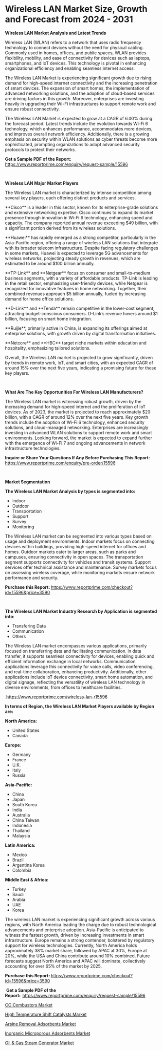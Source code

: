 <p><h1>Wireless LAN Market Size, Growth and Forecast from 2024 - 2031</h1></p><p><strong>Wireless LAN Market Analysis and Latest Trends</strong></p>
<p><p>Wireless LAN (WLAN) refers to a network that uses radio frequency technology to connect devices without the need for physical cabling. Commonly used in homes, offices, and public spaces, WLAN provides flexibility, mobility, and ease of connectivity for devices such as laptops, smartphones, and IoT devices. This technology is pivotal in enhancing organizational efficiency and enabling seamless internet access.</p><p>The Wireless LAN Market is experiencing significant growth due to rising demand for high-speed internet connectivity and the increasing penetration of smart devices. The expansion of smart homes, the implementation of advanced networking solutions, and the adoption of cloud-based services are driving factors in this growth. Moreover, enterprises are investing heavily in upgrading their Wi-Fi infrastructures to support remote work and ensure robust connectivity.</p><p>The Wireless LAN Market is expected to grow at a CAGR of 6.00% during the forecast period. Latest trends include the evolution towards Wi-Fi 6 technology, which enhances performance, accommodates more devices, and improves overall network efficiency. Additionally, there is a growing emphasis on security within WLAN solutions as cyber threats become more sophisticated, prompting organizations to adopt advanced security protocols to protect their networks.</p></p>
<p><strong>Get a Sample PDF of the Report:&nbsp;</strong> <a href="https://www.reportprime.com/enquiry/request-sample/15596?utm_campaign=1286&utm_medium=2&utm_source=Github&utm_content=ia&utm_term=11102024&utm_id=wireless-lan">https://www.reportprime.com/enquiry/request-sample/15596</a></p>
<p>&nbsp;</p>
<p><strong>Wireless LAN Major Market Players</strong></p>
<p><p>The Wireless LAN market is characterized by intense competition among several key players, each offering distinct products and services. </p><p>**Cisco** is a leader in this sector, known for its enterprise-grade solutions and extensive networking expertise. Cisco continues to expand its market presence through innovation in Wi-Fi 6 technology, enhancing speed and capacity. The company reported annual revenue exceeding $49 billion, with a significant portion derived from its wireless solutions.</p><p>**Huawei** has rapidly emerged as a strong competitor, particularly in the Asia-Pacific region, offering a range of wireless LAN solutions that integrate with its broader telecom infrastructure. Despite facing regulatory challenges in some markets, Huawei is expected to leverage 5G advancements for wireless networks, projecting steady growth in revenues, which are estimated to be around $100 billion annually.</p><p>**TP-Link** and **Netgear** focus on consumer and small-to-medium business segments, with a variety of affordable products. TP-Link is leading in the retail sector, emphasizing user-friendly devices, while Netgear is recognized for innovative features in home networking. Together, their combined revenues approach $5 billion annually, fueled by increasing demand for home office solutions.</p><p>**D-Link** and **Tenda** remain competitive in the lower-cost segment, attracting budget-conscious consumers. D-Link’s revenue hovers around $1 billion, focusing on smart home integration.</p><p>**Ruijie**, primarily active in China, is expanding its offerings aimed at enterprise solutions, with growth driven by digital transformation initiatives.</p><p>**Netcore** and **HBC** target niche markets within education and hospitality, emphasizing tailored solutions.</p><p>Overall, the Wireless LAN market is projected to grow significantly, driven by trends in remote work, IoT, and smart cities, with an expected CAGR of around 15% over the next five years, indicating a promising future for these key players.</p></p>
<p>&nbsp;</p>
<p><strong>What Are The Key Opportunities For Wireless LAN Manufacturers?</strong></p>
<p><p>The Wireless LAN market is witnessing robust growth, driven by the increasing demand for high-speed internet and the proliferation of IoT devices. As of 2023, the market is projected to reach approximately $20 billion, with a CAGR of around 12% over the next five years. Key growth trends include the adoption of Wi-Fi 6 technology, enhanced security solutions, and cloud-managed networking. Enterprises are increasingly investing in advanced WLAN solutions to support remote work and smart environments. Looking forward, the market is expected to expand further with the emergence of Wi-Fi 7 and ongoing advancements in network infrastructure technologies.</p></p>
<p><strong>Inquire or Share Your Questions If Any Before Purchasing This Report:</strong> <a href="https://www.reportprime.com/enquiry/pre-order/15596?utm_campaign=1286&utm_medium=2&utm_source=Github&utm_content=ia&utm_term=11102024&utm_id=wireless-lan">https://www.reportprime.com/enquiry/pre-order/15596</a></p>
<p>&nbsp;</p>
<p><strong>Market Segmentation</strong></p>
<p><strong>The Wireless LAN Market Analysis by types is segmented into:</strong></p>
<p><ul><li>Indoor</li><li>Outdoor</li><li>Transportation</li><li>Support</li><li>Survey</li><li>Monitoring</li></ul></p>
<p><p>The Wireless LAN market can be segmented into various types based on usage and deployment environments. Indoor markets focus on connecting devices within buildings, providing high-speed internet for offices and homes. Outdoor markets cater to larger areas, such as parks and campuses, ensuring connectivity in open spaces. The transportation segment supports connectivity for vehicles and transit systems. Support services offer technical assistance and maintenance. Survey markets focus on assessing wireless coverage, while monitoring markets ensure network performance and security.</p></p>
<p><strong>Purchase this Report:&nbsp;</strong><a href="https://www.reportprime.com/checkout?id=15596&price=3590&utm_campaign=1286&utm_medium=2&utm_source=Github&utm_content=ia&utm_term=11102024&utm_id=wireless-lan">https://www.reportprime.com/checkout?id=15596&price=3590</a></p>
<p>&nbsp;</p>
<p><strong>The Wireless LAN Market Industry Research by Application is segmented into:</strong></p>
<p><ul><li>Transfering Data</li><li>Communication</li><li>Others</li></ul></p>
<p><p>The Wireless LAN market encompasses various applications, primarily focused on transferring data and facilitating communication. In data transfer, it supports seamless connectivity for devices, enabling quick and efficient information exchange in local networks. Communication applications leverage this connectivity for voice calls, video conferencing, and real-time collaboration, enhancing productivity. Additionally, other applications include IoT device connectivity, smart home automation, and digital signage, reflecting the versatility of wireless LAN technology in diverse environments, from offices to healthcare facilities.</p></p>
<p><a href="https://www.reportprime.com/wireless-lan-r15596?utm_campaign=1286&utm_medium=2&utm_source=Github&utm_content=ia&utm_term=11102024&utm_id=wireless-lan">&nbsp;https://www.reportprime.com/wireless-lan-r15596</a></p>
<p><strong>In terms of Region, the Wireless LAN Market Players available by Region are:</strong></p>
<p>
    <p> <strong> North America: </strong>
        <ul>
            <li>United States</li>
            <li>Canada</li>
        </ul>
        </p> 
    <p> <strong> Europe: </strong>
        <ul>
            <li>Germany</li>
            <li>France</li>
            <li>U.K.</li>
            <li>Italy</li>
            <li>Russia</li>
        </ul>
        </p> 
    <p> <strong> Asia-Pacific: </strong>
        <ul>
            <li>China</li>
            <li>Japan</li>
            <li>South Korea</li>
            <li>India</li>
            <li>Australia</li>
            <li>China Taiwan</li>
            <li>Indonesia</li>
            <li>Thailand</li>
            <li>Malaysia</li>
        </ul>
        </p> 
    <p> <strong> Latin America: </strong>
        <ul>
            <li>Mexico</li>
            <li>Brazil</li>
            <li>Argentina Korea</li>
            <li>Colombia</li>
        </ul>
        </p> 
    <p> <strong> Middle East & Africa: </strong>
        <ul>
            <li>Turkey</li>
            <li>Saudi</li>
            <li>Arabia</li>
            <li>UAE</li>
            <li>Korea</li>
        </ul>
    </p>
    </p>
<p><p>The wireless LAN market is experiencing significant growth across various regions, with North America leading the charge due to robust technological advancements and enterprise adoption. Asia-Pacific is anticipated to witness the fastest growth, driven by increasing investments in smart infrastructure. Europe remains a strong contender, bolstered by regulatory support for wireless technologies. Currently, North America holds approximately 38% market share, followed by APAC at 30%, Europe at 20%, while the USA and China contribute around 10% combined. Future forecasts suggest North America and APAC will dominate, collectively accounting for over 65% of the market by 2025.</p></p>
<p><strong>Purchase this Report: </strong><a href="https://www.reportprime.com/checkout?id=15596&price=3590&utm_campaign=1286&utm_medium=2&utm_source=Github&utm_content=ia&utm_term=11102024&utm_id=wireless-lan">https://www.reportprime.com/checkout?id=15596&price=3590</a></p>
<p>&nbsp;<strong>Get a Sample PDF of the Report:&nbsp;&nbsp;</strong><a href="https://www.reportprime.com/enquiry/request-sample/15596?utm_campaign=1286&utm_medium=2&utm_source=Github&utm_content=ia&utm_term=11102024&utm_id=wireless-lan">https://www.reportprime.com/enquiry/request-sample/15596</a></p>
<p><strong></strong></p>
<p><p><a href="https://www.linkedin.com/pulse/co-combustors-market-report-product-type-cancannularannular-thuve?utm_campaign=1286&utm_medium=2&utm_source=Github&utm_content=ia&utm_term=11102024&utm_id=wireless-lan">CO Combustors Market</a></p><p><a href="https://www.linkedin.com/pulse/regulatory-landscape-its-influence-global-high-temperature-z7h0f?utm_campaign=1286&utm_medium=2&utm_source=Github&utm_content=ia&utm_term=11102024&utm_id=wireless-lan">High Temperature Shift Catalysts Market</a></p><p><a href="https://www.linkedin.com/pulse/sustainability-trends-arsine-removal-adsorbents-industry-market-nl42f?utm_campaign=1286&utm_medium=2&utm_source=Github&utm_content=ia&utm_term=11102024&utm_id=wireless-lan">Arsine Removal Adsorbents Market</a></p><p><a href="https://www.linkedin.com/pulse/inorganic-microporous-adsorbents-market-shifts-strategic-analysis-3swsf?utm_campaign=1286&utm_medium=2&utm_source=Github&utm_content=ia&utm_term=11102024&utm_id=wireless-lan">Inorganic Microporous Adsorbents Market</a></p><p><a href="https://www.linkedin.com/pulse/global-oil-gas-steam-generator-market-product-type-application-upyge?utm_campaign=1286&utm_medium=2&utm_source=Github&utm_content=ia&utm_term=11102024&utm_id=wireless-lan">Oil & Gas Steam Generator Market</a></p></p>